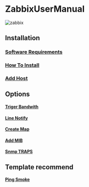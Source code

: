 # ZabbixUserManual
![zabbix](https://github.com/lersakk/ZabbixUserManual/assets/136166133/73df118a-760a-41a8-b155-0ead08eb73a0)

## Installation

### [Software Requirements](https://github.com/lersakk/ZabbixUserManual/blob/main/Software%20Requirements.md)  

### [How To Install](https://github.com/lersakk/ZabbixUserManual/blob/main/How%20to%20install.md)

### [Add Host](https://github.com/lersakk/ZabbixUserManual/blob/main/Add%20Host.md)

## Options
#### [Triger Bandwith](https://github.com/lersakk/ZabbixUserManual/blob/main/Triger%20Bandwith.md)
#### [Line Notify](https://github.com/lersakk/ZabbixUserManual/blob/main/Line%20Notify.md)
#### [Create Map](https://github.com/lersakk/ZabbixUserManual/blob/main/Map.md)
#### [Add MIB](https://github.com/lersakk/ZabbixUserManual/blob/main/Add%20External%20MIBs.md)
#### [Snmp TRAPS](https://github.com/lersakk/ZabbixUserManual/blob/main/SNMP%20TRAPS.md)

## Template recommend
#### [Ping Smoke](https://github.com/komeiy/Smokeping_Zabbix)

